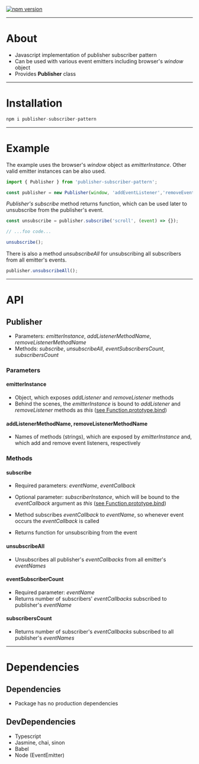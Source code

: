 
[![npm version](https://badge.fury.io/js/publisher-subscriber-pattern.svg)](https://badge.fury.io/js/publisher-subscriber-pattern)

------

# About

* Javascript implementation of publisher subscriber pattern
* Can be used with various event emitters including browser's *window* object
* Provides **Publisher** class

------

# Installation

```javascript
npm i publisher-subscriber-pattern
```

------

# Example

The example uses the browser's *window* object as *emitterInstance*.
Other valid emitter instances can be also used.

```javascript
import { Publisher } from 'publisher-subscriber-pattern';

const publisher = new Publisher(window, 'addEventListener','removeEventListener');
```

*Publisher's* *subscribe* method returns function, which can be used later to unsubscribe from the publisher's event.

```javascript
const unsubscribe = publisher.subscribe('scroll', (event) => {});

// ...foo code...

unsubscribe();
```

There is also a method *unsubscribeAll* for unsubscribing all subscribers from all emitter's events.

```javascript
publisher.unsubscribeAll();
```

------

# API

## **Publisher**
* Parameters: *emitterInstance*, *addListenerMethodName*, *removeListenerMethodName*
* Methods: *subscribe*, *unsubscribeAll*, *eventSubscribersCount*, *subscribersCount*

### Parameters

#### emitterInstance
* Object, which exposes *addListener* and *removeListener* methods
* Behind the scenes, the *emitterInstance* is bound to *addListener* and *removeListener* methods as *this* ([see Function.prototype.bind](https://developer.mozilla.org/en-US/docs/Web/JavaScript/Reference/Global_Objects/Function/bind))

#### addListenerMethodName, removeListenerMethodName
* Names of methods (strings), which are exposed by *emitterInstance* and, which add and remove event listeners, respectively

### Methods

#### subscribe
* Required parameters: *eventName*, *eventCallback*
* Optional parameter: *subscriberInstance*, which will be bound to the *eventCallback* argument as *this* ([see Function.prototype.bind](https://developer.mozilla.org/en-US/docs/Web/JavaScript/Reference/Global_Objects/Function/bind))

* Method subscribes *eventCallback* to *eventName*, so whenever event occurs the *eventCallback* is called
* Returns function for unsubscribing from the event

#### unsubscribeAll
* Unsubscribes all publisher's *eventCallbacks* from all emitter's *eventNames*

#### eventSubscriberCount
* Required parameter: *eventName*
* Returns number of subscribers' *eventCallbacks* subscribed to publisher's *eventName*

#### subscribersCount
* Returns number of subscriber's *eventCallbacks* subscribed to all publisher's *eventNames*

------

# Dependencies

## Dependencies
* Package has no production dependencies

## DevDependencies
* Typescript
* Jasmine, chai, sinon
* Babel
* Node (EventEmitter)